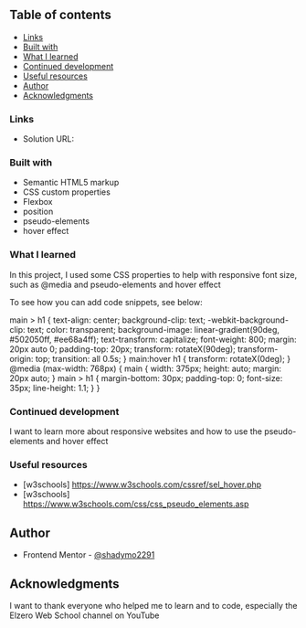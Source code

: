 ## Table of contents

- [Links](#links)
- [Built with](#built-with)
- [What I learned](#what-i-learned)
- [Continued development](#continued-development)
- [Useful resources](#useful-resources)
- [Author](#author)
- [Acknowledgments](#acknowledgments)

### Links

- Solution URL:

### Built with

- Semantic HTML5 markup
- CSS custom properties
- Flexbox
- position
- pseudo-elements
- hover effect

### What I learned

In this project, I used some CSS properties to help with responsive font size, such as @media
and pseudo-elements and hover effect

To see how you can add code snippets, see below:

main > h1 {
text-align: center;
background-clip: text;
-webkit-background-clip: text;
color: transparent;
background-image: linear-gradient(90deg, #502050ff, #ee68a4ff);
text-transform: capitalize;
font-weight: 800;
margin: 20px auto 0;
padding-top: 20px;
transform: rotateX(90deg);
transform-origin: top;
transition: all 0.5s;
}
main:hover h1 {
transform: rotateX(0deg);
}
@media (max-width: 768px) {
main {
width: 375px;
height: auto;
margin: 20px auto;
}
main > h1 {
margin-bottom: 30px;
padding-top: 0;
font-size: 35px;
line-height: 1.1;
}
}

### Continued development

I want to learn more about responsive websites and how to use the pseudo-elements and hover effect

### Useful resources

- [w3schools] https://www.w3schools.com/cssref/sel_hover.php
- [w3schools] https://www.w3schools.com/css/css_pseudo_elements.asp

## Author

- Frontend Mentor - [@shadymo2291](https://www.frontendmentor.io/profile/shadymo2291)

## Acknowledgments

I want to thank everyone who helped me to learn and to code, especially the Elzero Web School channel on YouTube
